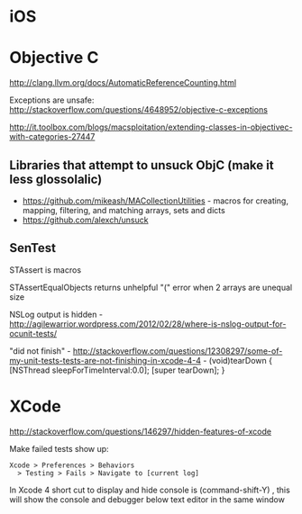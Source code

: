 # iOS

# Objective C


http://clang.llvm.org/docs/AutomaticReferenceCounting.html

Exceptions are unsafe: http://stackoverflow.com/questions/4648952/objective-c-exceptions

http://it.toolbox.com/blogs/macsploitation/extending-classes-in-objectivec-with-categories-27447

## Libraries that attempt to unsuck ObjC (make it less glossolalic)

 * https://github.com/mikeash/MACollectionUtilities - macros for creating, mapping, filtering, and matching arrays, sets and dicts
 * https://github.com/alexch/unsuck


## SenTest

STAssert is macros

STAssertEqualObjects returns unhelpful "(" error when 2 arrays are unequal size

NSLog output is hidden - http://agilewarrior.wordpress.com/2012/02/28/where-is-nslog-output-for-ocunit-tests/

"did not finish" - http://stackoverflow.com/questions/12308297/some-of-my-unit-tests-tests-are-not-finishing-in-xcode-4-4
    - (void)tearDown
    {
        [NSThread sleepForTimeInterval:0.0];
        [super tearDown];
    }


# XCode

http://stackoverflow.com/questions/146297/hidden-features-of-xcode

Make failed tests show up:

    Xcode > Preferences > Behaviors
      > Testing > Fails > Navigate to [current log]

In Xcode 4 short cut to display and hide console is (command-shift-Y) , this will show the console and debugger below text editor in the same window


